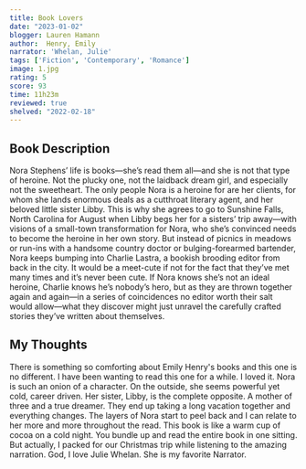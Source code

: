 ```yaml
---
title: Book Lovers
date: "2023-01-02"
blogger: Lauren Hamann
author:  Henry, Emily
narrator: 'Whelan, Julie'
tags: ['Fiction', 'Contemporary', 'Romance']
image: 1.jpg
rating: 5
score: 93
time: 11h23m
reviewed: true
shelved: "2022-02-18"
---
```



## Book Description

Nora Stephens’ life is books—she’s read them all—and she is not that type of heroine. Not the plucky one, not the laidback dream girl, and especially not the sweetheart. The only people Nora is a heroine for are her clients, for whom she lands enormous deals as a cutthroat literary agent, and her beloved little sister Libby.
This is why she agrees to go to Sunshine Falls, North Carolina for August when Libby begs her for a sisters’ trip away—with visions of a small-town transformation for Nora, who she’s convinced needs to become the heroine in her own story. But instead of picnics in meadows or run-ins with a handsome country doctor or bulging-forearmed bartender, Nora keeps bumping into Charlie Lastra, a bookish brooding editor from back in the city. It would be a meet-cute if not for the fact that they’ve met many times and it’s never been cute. If Nora knows she’s not an ideal heroine, Charlie knows he’s nobody’s hero, but as they are thrown together again and again—in a series of coincidences no editor worth their salt would allow—what they discover might just unravel the carefully crafted stories they’ve written about themselves.


## My Thoughts
There is something so comforting about Emily Henry's books and this one is no different. I have been wanting to read this one for a while. I loved it. Nora is such an onion of a character. On the outside, she seems powerful yet cold, career driven. Her sister, Libby, is the complete opposite. A mother of three and a true dreamer. They end up taking a long vacation together and everything changes. The layers of Nora start to peel back and I can relate to her more and more throughout the read. This book is like a warm cup of cocoa on a cold night. You bundle up and read the entire book in one sitting. But actually, I packed for our Christmas trip while listening to the amazing narration. God, I love Julie Whelan. She is my favorite Narrator. 
